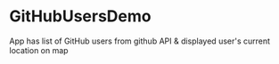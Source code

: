 # GitHubUsersDemo
App has list of GitHub users from github API &amp; displayed user's current location on map

